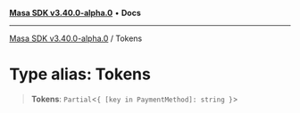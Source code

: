 [**Masa SDK v3.40.0-alpha.0**](../README.md) • **Docs**

***

[Masa SDK v3.40.0-alpha.0](../globals.md) / Tokens

# Type alias: Tokens

> **Tokens**: `Partial`\<`{ [key in PaymentMethod]: string }`\>
